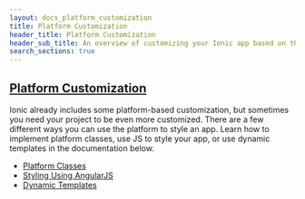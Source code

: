```yaml
---
layout: docs_platform_customization
title: Platform Customization
header_title: Platform Customization
header_sub_title: An overview of customizing your Ionic app based on the platform
search_sections: true
---
```


<!-- Platform Customization
  ================================================== -->

<section class="docs-section active" id="platform-customization">

  <h1 class="title"><a href="#platform-customization">Platform Customization</a></h1>

  <p>Ionic already includes some platform-based customization, but sometimes you need your project to be even more customized. There are a few different ways you can use the platform to style an app. Learn how to implement platform classes, use JS to style your app, or use dynamic templates in the documentation below.</p>

  <ul>
    <li><a href="/docs/v1/platform-customization/platform-classes.html">Platform Classes</a></li>
    <li><a href="/docs/v1/platform-customization/styling-angularjs.html">Styling Using AngularJS</a></li>
    <li><a href="/docs/v1/platform-customization/dynamic-templates.html">Dynamic Templates</a></li>
  </ul>
</section>
